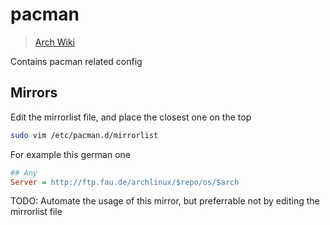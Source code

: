 # pacman

> [Arch Wiki](https://wiki.archlinux.org/index.php/pacman)

Contains pacman related config

## Mirrors

Edit the mirrorlist file, and place the closest one on the top

```sh
sudo vim /etc/pacman.d/mirrorlist
```

For example this german one

```ini
## Any
Server = http://ftp.fau.de/archlinux/$repo/os/$arch
```

TODO: Automate the usage of this mirror, but preferrable not by editing the
mirrorlist file
